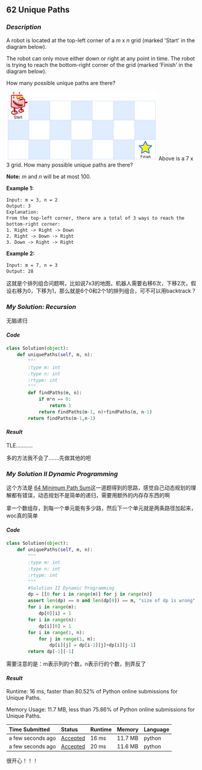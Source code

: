 ## 62 Unique Paths

### *Description*

A robot is located at the top-left corner of a *m* x *n* grid (marked 'Start' in the diagram below).

The robot can only move either down or right at any point in time. The robot is trying to reach the bottom-right corner of the grid (marked 'Finish' in the diagram below).

How many possible unique paths are there?

![img](../assets/robot_maze.png)
Above is a 7 x 3 grid. How many possible unique paths are there?

**Note:** *m* and *n* will be at most 100.

**Example 1:**

```
Input: m = 3, n = 2
Output: 3
Explanation:
From the top-left corner, there are a total of 3 ways to reach the bottom-right corner:
1. Right -> Right -> Down
2. Right -> Down -> Right
3. Down -> Right -> Right
```

**Example 2:**

```
Input: m = 7, n = 3
Output: 28
```



这就是个排列组合问题啊，比如说7x3的地图，机器人需要右移6次，下移2次，假设右移为0，下移为1，那么就是6个0和2个1的排列组合，可不可以用backtrack？



### *My Solution: Recursion*

无脑递归

#### *Code*

```python
class Solution(object):
    def uniquePaths(self, m, n):
        """
        :type m: int
        :type n: int
        :rtype: int
        """
        def findPaths(m, n):
            if m*n == 0:
                return 1
            return findPaths(m-1, n)+findPaths(m, n-1)
        return findPaths(m-1,n-1)
```



#### *Result*

TLE...........

多的方法我不会了.......先做其他的吧



### *My Solution II Dynamic Programming*

这个方法是 [64 Minimum Path Sum](../Problem/64-Minimum-Path-Sum.md)这一道题得到的思路，感觉自己动态规划的理解都有错误，动态规划不是简单的递归，需要用额外的内存存东西的啊



拿一个数组存，到每一个单元能有多少路，然后下一个单元就是两条路径加起来，woc真的简单

#### *Code*

```python
class Solution(object):
    def uniquePaths(self, m, n):
        """
        :type m: int
        :type n: int
        :rtype: int
        """
        #Solution II Dynamic Programming
        dp = [[0 for i in range(m)] for j in range(n)]
        assert len(dp) == n and len(dp[0]) == m, "size of dp is wrong"
        for i in range(m):
            dp[0][i] = 1
        for i in range(n):
            dp[i][0] = 1
        for i in range(1, n):
            for j in range(1, m):
                dp[i][j] = dp[i-1][j]+dp[i][j-1]
        return dp[-1][-1]
```

需要注意的是：m表示列的个数，n表示行的个数，别弄反了



#### *Result*

Runtime: 16 ms, faster than 80.52% of Python online submissions for Unique Paths.

Memory Usage: 11.7 MB, less than 75.86% of Python online submissions for Unique Paths.

| Time Submitted    | Status                                                       | Runtime | Memory  | Language |
| :---------------- | :----------------------------------------------------------- | :------ | :------ | :------- |
| a few seconds ago | [Accepted](https://leetcode.com/submissions/detail/306406261/) | 16 ms   | 11.7 MB | python   |
| a few seconds ago | [Accepted](https://leetcode.com/submissions/detail/306406225/) | 20 ms   | 11.6 MB | python   |

很开心！！！